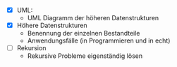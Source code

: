 - [x] UML: 
	- UML Diagramm der höheren Datenstrukturen
- [x] Höhere Datenstrukturen
	- Benennung der einzelnen Bestandteile
	- Anwendungsfälle (in Programmieren und in echt)
- [ ] Rekursion
	- Rekursive Probleme eigenständig lösen

